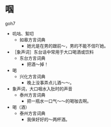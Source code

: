 # 啯
goh7
+ 叽咕、絮叨
  * 如皋方言词典
    - 她光是在男的跟前～，男的不能不信吖她。
+ ［象声词］东台话中常用于大口喝酒或饮料
  * 东台方言词典
    - 把酒～掉！
+ 喝
  * 兴化方言词典
    - 晚上没事弄点儿酒～～。
+ 象声词，大口咽水入肚时的声音
  * 泰州方言词典
    - 把一瓶水一口气～～的喝咖去啊。
+ 喝（酒）
  * 泰州方言词典
    - 我俫好好的～两杯酒。
